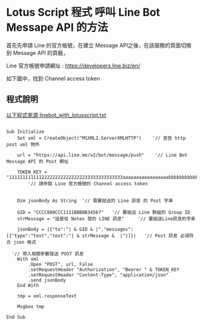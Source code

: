 <h1>Lotus Script 程式 呼叫 Line Bot Messape API 的方法</h1>

首先先申請 Line 的官方帳號，在建立 Message API之後，在該服務的頁面切換到 Message API 的頁籤，

Line 官方帳號申請網址 :  https://developers.line.biz/en/

如下圖中，找到 Channel access token




## 程式說明

[以下程式來源 linebot_with_lotusscript.txt ]:https://github.com/derricktsai0904/LotusNotes/blob/master/LineBot_MessageAPI/linebot_with_lotusscript.txt "linebot_with_lotusscript.txt"
[以下程式來源 linebot_with_lotusscript.txt ]
``` Lotus Script

Sub Initialize
	Set xml = CreateObject("MSXML2.ServerXMLHTTP")    '// 宣告 http post xml 物件
	
	url = "https://api.line.me/v2/bot/message/push"    '// Line Bot Message API 的 Post 網址

	TOKEN_KEY = "111111111111222222222222222233333333333333aaaaaaaaaaaaaaaaabbbbbbbbbbbbbbbbbccccccc"
        '// 請參閱 Line 官方帳號的 Channel access token
	
	
	Dim jsonBody As String  '// 需要拋送的 Line 訊息 的 Post 字串
	
	GID = "CCCC888CCC1111BBBBB34567"   '// 要拋送 Line 群組的 Group ID
	strMessage = "這是從 Notes 發的 LINE 訊息"     '// 要拋送Line訊息的字串
	
	jsonBody = |{"to":"| & GID & |","messages":[{"type":"text","text":"| & strMessage &  |"}]}|   '// Post 訊息 必須符合 json 格式

  '// 帶入相關參數發送 POST 訊息
	With xml
		.Open "POST", url, False
		.setRequestHeader "Authorization", "Bearer " & TOKEN_KEY
		.setRequestHeader "Content-Type", "application/json"
		.send jsonBody
	End With
	
	tmp = xml.responseText
	
	Msgbox tmp
	
End Sub


```




